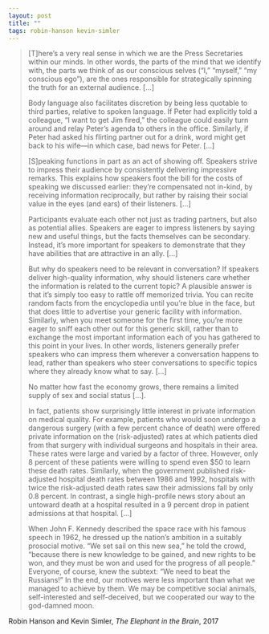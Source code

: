 ```yaml
---
layout: post
title: ""
tags: robin-hanson kevin-simler
--- 
```


> [T]here’s a very real sense in which we are the Press Secretaries within our minds. In other words, the parts of the mind that we identify with, the parts we think of as our conscious selves (“I,” “myself,” “my conscious ego”), are the ones responsible for strategically spinning the truth for an external audience. [...]
> 
> Body language also facilitates discretion by being less quotable to third parties, relative to spoken language. If Peter had explicitly told a colleague, “I want to get Jim fired,” the colleague could easily turn around and relay Peter’s agenda to others in the office. Similarly, if Peter had asked his flirting partner out for a drink, word might get back to his wife—in which case, bad news for Peter. [...]
> 
> [S]peaking functions in part as an act of showing off. Speakers strive to impress their audience by consistently delivering impressive remarks. This explains how speakers foot the bill for the costs of speaking we discussed earlier: they’re compensated not in-kind, by receiving information reciprocally, but rather by raising their social value in the eyes (and ears) of their listeners. [...]
> 
> Participants evaluate each other not just as trading partners, but also as potential allies. Speakers are eager to impress listeners by saying new and useful things, but the facts themselves can be secondary. Instead, it’s more important for speakers to demonstrate that they have abilities that are attractive in an ally. [...]
> 
> But why do speakers need to be relevant in conversation? If speakers deliver high-quality information, why should listeners care whether the information is related to the current topic? A plausible answer is that it’s simply too easy to rattle off memorized trivia. You can recite random facts from the encyclopedia until you’re blue in the face, but that does little to advertise your generic facility with information. Similarly, when you meet someone for the first time, you’re more eager to sniff each other out for this generic skill, rather than to exchange the most important information each of you has gathered to this point in your lives. In other words, listeners generally prefer speakers who can impress them wherever a conversation happens to lead, rather than speakers who steer conversations to specific topics where they already know what to say. [...]
> 
> No matter how fast the economy grows, there remains a limited supply of sex and social status [...].
> 
> In fact, patients show surprisingly little interest in private information on medical quality. For example, patients who would soon undergo a dangerous surgery (with a few percent chance of death) were offered private information on the (risk-adjusted) rates at which patients died from that surgery with individual surgeons and hospitals in their area. These rates were large and varied by a factor of three. However, only 8 percent of these patients were willing to spend even $50 to learn these death rates. Similarly, when the government published risk-adjusted hospital death rates between 1986 and 1992, hospitals with twice the risk-adjusted death rates saw their admissions fall by only 0.8 percent. In contrast, a single high-profile news story about an untoward death at a hospital resulted in a 9 percent drop in patient admissions at that hospital. [...]
> 
> When John F. Kennedy described the space race with his famous speech in 1962, he dressed up the nation’s ambition in a suitably prosocial motive. “We set sail on this new sea,” he told the crowd, “because there is new knowledge to be gained, and new rights to be won, and they must be won and used for the progress of all people.” Everyone, of course, knew the subtext: “We need to beat the Russians!” In the end, our motives were less important than what we managed to achieve by them. We may be competitive social animals, self-interested and self-deceived, but we cooperated our way to the god-damned moon.

Robin Hanson and Kevin Simler, _The Elephant in the Brain_, 2017
